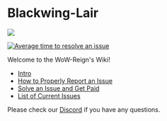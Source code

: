 # Blackwing-Lair
![](https://imgur.com/TULGA3f.png)

[![Average time to resolve an issue](http://isitmaintained.com/badge/resolution/wowmaniauk/blackwing-lair.svg)](http://isitmaintained.com/project/wowmaniauk/blackwing-lair "Average time to resolve an issue")

Welcome to the WoW-Reign's Wiki!

* [Intro](https://github.com/WoWManiaUK/Blackwing-Lair/wiki/Intro)
* [How to Properly Report an Issue](https://github.com/WoWManiaUK/Blackwing-Lair/wiki/How-to-Properly-Report-an-Issue)
* [Solve an Issue and Get Paid](https://github.com/WoWManiaUK/Blackwing-Lair/wiki/Solve-an-Issue-and-get-Paid)
* [List of Current Issues](https://github.com/wowmaniauk/Blackwing-Lair/issues)

Please check our [Discord](https://discord.gg/AAfbCKE) if you have any questions.
